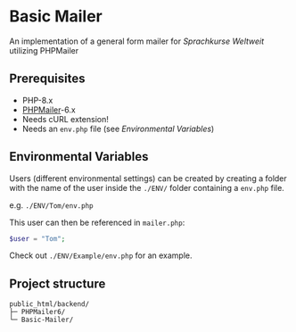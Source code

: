 # Basic Mailer

An implementation of a general form mailer for *Sprachkurse Weltweit* utilizing PHPMailer

## Prerequisites
- PHP-8.x
- [PHPMailer](https://github.com/PHPMailer/PHPMailer)-6.x 
- Needs cURL extension!
- Needs an `env.php` file (see *Environmental Variables*)

## Environmental Variables
Users (different environmental settings) can be created by creating a folder with
the name of the user inside the `./ENV/` folder containing a `env.php` file.

e.g. `./ENV/Tom/env.php`

This user can then be referenced in `mailer.php`:

```php
$user = "Tom";
```

Check out `./ENV/Example/env.php` for an example.

## Project structure
```text
public_html/backend/
├─ PHPMailer6/
└─ Basic-Mailer/
```
